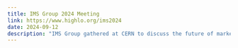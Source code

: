 ```yaml
---
title: IMS Group 2024 Meeting
link: https://www.highlo.org/ims2024
date: 2024-09-12
description: "IMS Group gathered at CERN to discuss the future of market surveillance collaboration, research, and innovation."
---
```

